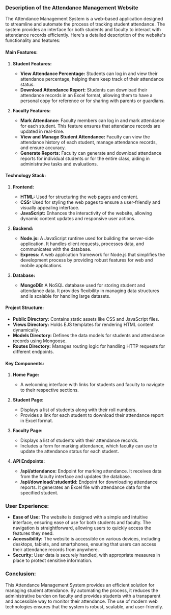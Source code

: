 ### Description of the Attendance Management Website

The Attendance Management System is a web-based application designed to streamline and automate the process of tracking student attendance. The system provides an interface for both students and faculty to interact with attendance records efficiently. Here's a detailed description of the website's functionality and features:

#### **Main Features:**

1. **Student Features:**
   - **View Attendance Percentage:** Students can log in and view their attendance percentage, helping them keep track of their attendance status.
   - **Download Attendance Report:** Students can download their attendance records in an Excel format, allowing them to have a personal copy for reference or for sharing with parents or guardians.

2. **Faculty Features:**
   - **Mark Attendance:** Faculty members can log in and mark attendance for each student. This feature ensures that attendance records are updated in real-time.
   - **View and Manage Student Attendance:** Faculty can view the attendance history of each student, manage attendance records, and ensure accuracy.
   - **Generate Reports:** Faculty can generate and download attendance reports for individual students or for the entire class, aiding in administrative tasks and evaluations.

#### **Technology Stack:**

1. **Frontend:**
   - **HTML:** Used for structuring the web pages and content.
   - **CSS:** Used for styling the web pages to ensure a user-friendly and visually appealing interface.
   - **JavaScript:** Enhances the interactivity of the website, allowing dynamic content updates and responsive user actions.

2. **Backend:**
   - **Node.js:** A JavaScript runtime used for building the server-side application. It handles client requests, processes data, and communicates with the database.
   - **Express:** A web application framework for Node.js that simplifies the development process by providing robust features for web and mobile applications.

3. **Database:**
   - **MongoDB:** A NoSQL database used for storing student and attendance data. It provides flexibility in managing data structures and is scalable for handling large datasets.

#### **Project Structure:**

- **Public Directory:** Contains static assets like CSS and JavaScript files.
- **Views Directory:** Holds EJS templates for rendering HTML content dynamically.
- **Models Directory:** Defines the data models for students and attendance records using Mongoose.
- **Routes Directory:** Manages routing logic for handling HTTP requests for different endpoints.

#### **Key Components:**

1. **Home Page:**
   - A welcoming interface with links for students and faculty to navigate to their respective sections.

2. **Student Page:**
   - Displays a list of students along with their roll numbers.
   - Provides a link for each student to download their attendance report in Excel format.

3. **Faculty Page:**
   - Displays a list of students with their attendance records.
   - Includes a form for marking attendance, which faculty can use to update the attendance status for each student.

4. **API Endpoints:**
   - **/api/attendance:** Endpoint for marking attendance. It receives data from the faculty interface and updates the database.
   - **/api/download/:studentId:** Endpoint for downloading attendance reports. It generates an Excel file with attendance data for the specified student.

### User Experience:

- **Ease of Use:** The website is designed with a simple and intuitive interface, ensuring ease of use for both students and faculty. The navigation is straightforward, allowing users to quickly access the features they need.
- **Accessibility:** The website is accessible on various devices, including desktops, tablets, and smartphones, ensuring that users can access their attendance records from anywhere.
- **Security:** User data is securely handled, with appropriate measures in place to protect sensitive information.

### Conclusion:

This Attendance Management System provides an efficient solution for managing student attendance. By automating the process, it reduces the administrative burden on faculty and provides students with a transparent and accessible way to monitor their attendance. The use of modern web technologies ensures that the system is robust, scalable, and user-friendly.
